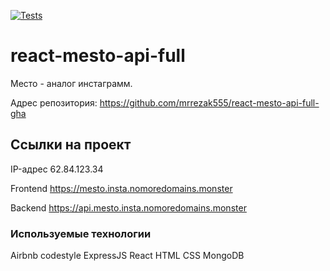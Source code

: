 [![Tests](https://github.com/yandex-praktikum/react-mesto-api-full-gha/actions/workflows/tests.yml/badge.svg)](https://github.com/yandex-praktikum/react-mesto-api-full-gha/actions/workflows/tests.yml)
# react-mesto-api-full
Место - аналог инстаграмм.

Адрес репозитория: https://github.com/mrrezak555/react-mesto-api-full-gha

## Ссылки на проект

IP-адрес 62.84.123.34

Frontend https://mesto.insta.nomoredomains.monster

Backend https://api.mesto.insta.nomoredomains.monster

### Используемые технологии
Airbnb codestyle
ExpressJS
React
HTML 
CSS
MongoDB

